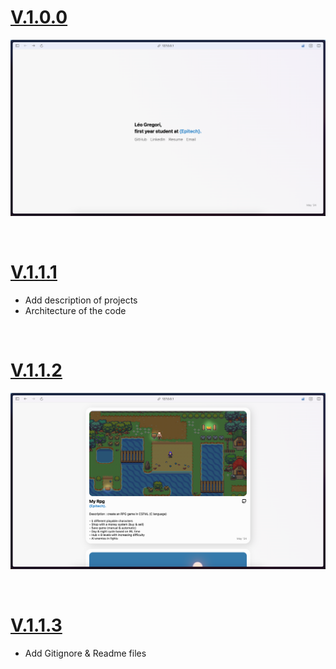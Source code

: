 # [V.1.0.0](https://github.com/xmarano/portfolio/tree/12904349ec778a5d132d1db430e5d009fc2f67d2)
![MasterHead](_readme/v.1.0.0.png)

<br>

# [V.1.1.1](https://github.com/xmarano/portfolio/commit/34827da9b2754e12c4e7b71e8af9051aca733d19)
* Add description of projects
* Architecture of the code

<br>

# [V.1.1.2](https://github.com/xmarano/portfolio/commit/bd2c3ea0551c9f21473b8f7ea2d44c3b393e925a)
![MasterHead](_readme/v.1.1.2.png)

<br>

# [V.1.1.3](https://github.com/xmarano/portfolio/commit/34827da9b2754e12c4e7b71e8af9051aca733d19)
* Add Gitignore & Readme files
